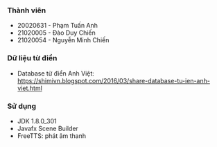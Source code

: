 ### Thành viên
* 20020631 - Phạm Tuấn Anh
* 21020005 - Đào Duy Chiến
* 21020054 - Nguyễn Minh Chiến

### Dữ liệu từ điển
- Database từ điển Anh Việt: https://shimivn.blogspot.com/2016/03/share-database-tu-ien-anh-viet.html


### Sử dụng
- JDK 1.8.0_301
- Javafx Scene Builder
- FreeTTS: phát âm thanh

